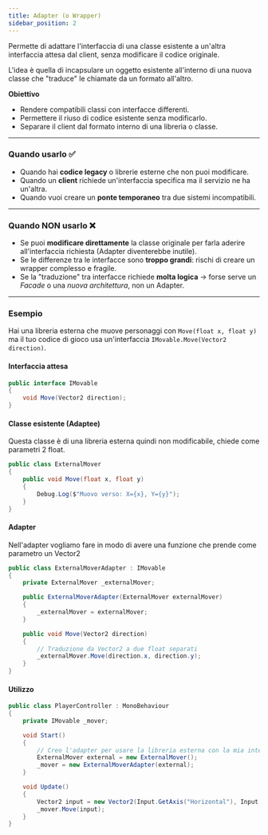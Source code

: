 ```yaml
---
title: Adapter (o Wrapper)
sidebar_position: 2
---
```


Permette di adattare l'interfaccia di una classe esistente a un'altra interfaccia attesa dal client, senza modificare il codice originale.

L'idea è quella di incapsulare un oggetto esistente all'interno di una nuova classe che "traduce" le chiamate da un formato all'altro.

**Obiettivo**

- Rendere compatibili classi con interfacce differenti.
- Permettere il riuso di codice esistente senza modificarlo.
- Separare il client dal formato interno di una libreria o classe.

---

### Quando usarlo ✅

- Quando hai **codice legacy** o librerie esterne che non puoi modificare.
- Quando un **client** richiede un'interfaccia specifica ma il servizio ne ha un'altra.
- Quando vuoi creare un **ponte temporaneo** tra due sistemi incompatibili.

---

### Quando NON usarlo ❌

- Se puoi **modificare direttamente** la classe originale per farla aderire all'interfaccia richiesta (Adapter diventerebbe inutile).
- Se le differenze tra le interfacce sono **troppo grandi**: rischi di creare un wrapper complesso e fragile.
- Se la "traduzione" tra interfacce richiede **molta logica** → forse serve un _Facade_ o una _nuova architettura_, non un Adapter.

---

### Esempio

Hai una libreria esterna che muove personaggi con `Move(float x, float y)` ma il tuo codice di gioco usa un'interfaccia `IMovable.Move(Vector2 direction)`.

#### Interfaccia attesa

```csharp
public interface IMovable
{
    void Move(Vector2 direction);
}
```

#### Classe esistente (Adaptee)

Questa classe è di una libreria esterna quindi non modificabile, chiede come parametri 2 float.

```csharp
public class ExternalMover
{
    public void Move(float x, float y)
    {
        Debug.Log($"Muovo verso: X={x}, Y={y}");
    }
}

```

#### Adapter

Nell'adapter vogliamo fare in modo di avere una funzione che prende come parametro un Vector2

```csharp
public class ExternalMoverAdapter : IMovable
{
    private ExternalMover _externalMover;

    public ExternalMoverAdapter(ExternalMover externalMover)
    {
        _externalMover = externalMover;
    }

    public void Move(Vector2 direction)
    {
        // Traduzione da Vector2 a due float separati
        _externalMover.Move(direction.x, direction.y);
    }
}
```

#### Utilizzo

```csharp
public class PlayerController : MonoBehaviour
{
    private IMovable _mover;

    void Start()
    {
        // Creo l'adapter per usare la libreria esterna con la mia interfaccia
        ExternalMover external = new ExternalMover();
        _mover = new ExternalMoverAdapter(external);
    }

    void Update()
    {
        Vector2 input = new Vector2(Input.GetAxis("Horizontal"), Input.GetAxis("Vertical"));
        _mover.Move(input);
    }
}
```
